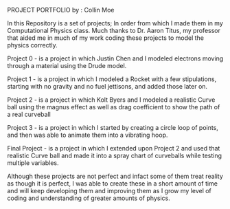 PROJECT PORTFOLIO
by : Collin Moe

In this Repository is a set of projects; In order from which I made them in my Computational Physics class.
Much thanks to Dr. Aaron Titus, my professor that aided me in much of my work coding these projects to model the physics correctly.

Project 0 - is a project in which Justin Chen and I modeled electrons moving through a material using the Drude model.

Project 1 - is a project in which I modeled a Rocket with a few stipulations, starting with no gravity and no fuel jettisons, and added those later on.

Project 2 - is a project in which Kolt Byers and I modeled a realistic Curve ball using the magnus effect as well as drag coefficient to show the path of a real curveball

Project 3 - is a project in which I started by creating a circle loop of points, and then was able to animate them into a vibrating hoop.

Final Project - is a project in which I extended upon Project 2 and used that realistic Curve ball and made it into a spray chart of curveballs while testing multiple variables.

Although these projects are not perfect and infact some of them treat reality as though it is perfect, I was able to create these in a short amount of time and will keep developing them and improving them as I grow my level of coding and understanding of greater amounts of physics.
